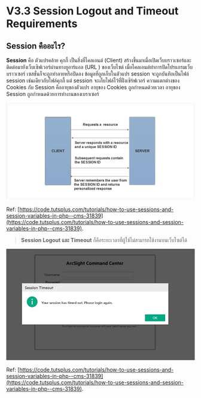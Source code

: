 # V3.3 Session Logout and Timeout Requirements 

## Session คืออะไร?

**Session** คือ ตัวแปรคล้าย คุกกี้ เป็นสิ่งที่ไคลเอนต์ (Client) สร้างขึ้นมาเมื่อเปิดเว็บบราวเซอร์และติดต่อมายังเว็บเซิฟเวอร์ผ่านทางยูอาร์แอล (URL ) ของเว็บไซต์ เมื่อไคลเอนต์ทำการปิดโปรแกรมเว็บบราวเซอร์ เซสชั่นก็จะถูกทำลายหรือปิดลง ข้อมูลที่ถูกเก็บในตัวแปร session จะถูกบันทึกเป็นไฟล์ session เช่นเดียวกับไฟล์คุกกี้ แต่ session จะเก็บไฟล์ไว้ที่ฝั่งเซิร์ฟเวอร์ ความแตกต่างของ Cookies กับ Session คืออายุของตัวแปร อายุของ Cookies ถูกกำหนดด้วยเวลา อายุของ Session ถูกกำหนดด้วยการทำงานของเบราเซอร์ 

![](images/s1.png)

Ref: [https://code.tutsplus.com/tutorials/how-to-use-sessions-and-session-variables-in-php--cms-31839](https://code.tutsplus.com/tutorials/how-to-use-sessions-and-session-variables-in-php--cms-31839).

> **Session Logout และ Timeout** ก็คือระยะเวลาที่ผู้ใช้ไม่สามารถใช้งานบนเว็บไซต์ได้

![](images/s2.jpg)

Ref: [https://code.tutsplus.com/tutorials/how-to-use-sessions-and-session-variables-in-php--cms-31839](https://code.tutsplus.com/tutorials/how-to-use-sessions-and-session-variables-in-php--cms-31839).